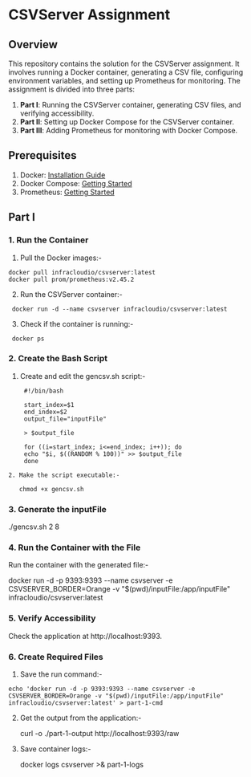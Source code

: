 # CSVServer Assignment

## Overview

This repository contains the solution for the CSVServer assignment. It involves running a Docker container, generating a CSV file, configuring environment variables, and setting up Prometheus for monitoring. The assignment is divided into three parts:

1. **Part I**: Running the CSVServer container, generating CSV files, and verifying accessibility.
2. **Part II**: Setting up Docker Compose for the CSVServer container.
3. **Part III**: Adding Prometheus for monitoring with Docker Compose.

## Prerequisites

1. Docker: [Installation Guide](https://docs.docker.com/get-started/)
2. Docker Compose: [Getting Started](https://docs.docker.com/compose/gettingstarted/)
3. Prometheus: [Getting Started](https://prometheus.io/docs/prometheus/latest/getting_started/)

## Part I

### 1. Run the Container

  1.  Pull the Docker images:-

    docker pull infracloudio/csvserver:latest
    docker pull prom/prometheus:v2.45.2
    
  2.  Run the CSVServer container:-
     
     docker run -d --name csvserver infracloudio/csvserver:latest

  3.  Check if the container is running:-

     docker ps
     
### 2. Create the Bash Script
    
   1.  Create and edit the gencsv.sh script:-
     
            #!/bin/bash

            start_index=$1
            end_index=$2
            output_file="inputFile"

            > $output_file

            for ((i=start_index; i<=end_index; i++)); do
            echo "$i, $((RANDOM % 100))" >> $output_file
            done
 

    2. Make the script executable:-
       
       chmod +x gencsv.sh

### 3. Generate the inputFile
  
  ./gencsv.sh 2 8


### 4. Run the Container with the File

   Run the container with the generated file:-

   docker run -d -p 9393:9393 --name csvserver -e CSVSERVER_BORDER=Orange -v "$(pwd)/inputFile:/app/inputFile" infracloudio/csvserver:latest

### 5. Verify Accessibility

  Check the application at http://localhost:9393.

### 6.  Create Required Files

   1. Save the run command:-

    echo 'docker run -d -p 9393:9393 --name csvserver -e CSVSERVER_BORDER=Orange -v "$(pwd)/inputFile:/app/inputFile" infracloudio/csvserver:latest' > part-1-cmd

   2. Get the output from the application:-
      
      curl -o ./part-1-output http://localhost:9393/raw

   3. Save container logs:-

      docker logs csvserver >& part-1-logs

